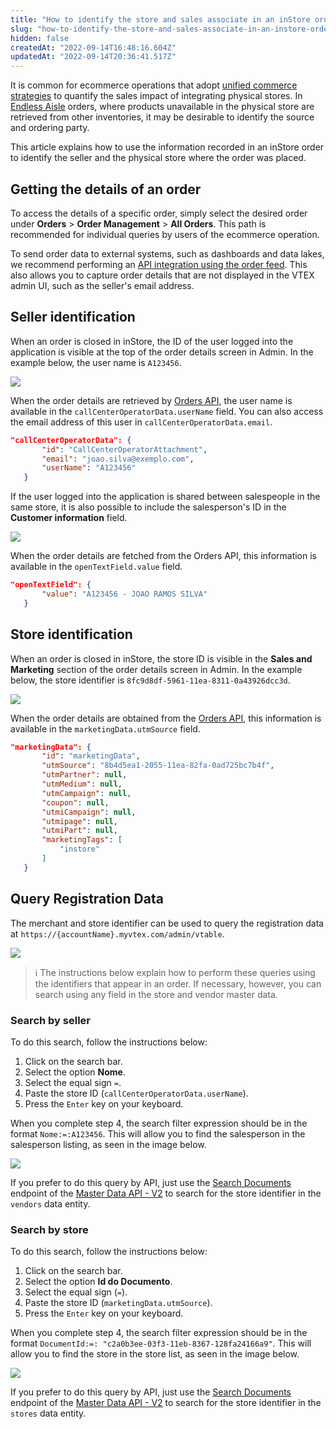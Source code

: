 ```yaml
---
title: "How to identify the store and sales associate in an inStore order"
slug: "how-to-identify-the-store-and-sales-associate-in-an-instore-order"
hidden: false
createdAt: "2022-09-14T16:48:16.604Z"
updatedAt: "2022-09-14T20:36:41.517Z"
---
```


It is common for ecommerce operations that adopt [unified commerce strategies](https://help.vtex.com/en/tracks/unified-commerce-strategies--3WGDRRhc3vf1MJb9zGncnv) to quantify the sales impact of integrating physical stores. In [Endless Aisle](https://help.vtex.com/en/tracks/unified-commerce-strategies--3WGDRRhc3vf1MJb9zGncnv/40KMlmGI5tN0r0KPCDWgGn) orders, where products unavailable in the physical store are retrieved from other inventories, it may be desirable to identify the source and ordering party.

This article explains how to use the information recorded in an inStore order to identify the seller and the physical store where the order was placed.

## Getting the details of an order

To access the details of a specific order, simply select the desired order under **Orders** > **Order Management** > **All Orders**. This path is recommended for individual queries by users of the ecommerce operation.

To send order data to external systems, such as dashboards and data lakes, we recommend performing an [API integration using the order feed](https://developers.vtex.com/docs/guides/erp-integration-set-up-order-integration). This also allows you to capture order details that are not displayed in the VTEX admin UI, such as the seller's email address.

## Seller identification

When an order is closed in inStore, the ID of the user logged into the application is visible at the top of the order details screen in Admin. In the example below, the user name is `A123456`.

![](https://raw.githubusercontent.com/vtexdocs/dev-portal-content/main/images/how-to-identify-the-store-and-sales-associate-in-an-instore-order-0.png)

When the order details are retrieved by [Orders API](https://developers.vtex.com/vtex-developer-docs/reference/orders), the user name is available in the `callCenterOperatorData.userName` field. You can also access the email address of this user in `callCenterOperatorData.email`.

```json
"callCenterOperatorData": {
       "id": "CallCenterOperatorAttachment",
       "email": "joao.silva@exemplo.com",
       "userName": "A123456"
   }
```

If the user logged into the application is shared between salespeople in the same store, it is also possible to include the salesperson's ID in the **Customer information** field.

![](https://raw.githubusercontent.com/vtexdocs/dev-portal-content/main/images/how-to-identify-the-store-and-sales-associate-in-an-instore-order-1.png)

When the order details are fetched from the Orders API, this information is available in the `openTextField.value` field.

```json
"openTextField": {
       "value": "A123456 - JOAO RAMOS SILVA"
   }
```

## Store identification

When an order is closed in inStore, the store ID is visible in the **Sales and Marketing** section of the order details screen in Admin. In the example below, the store identifier is `8fc9d8df-5961-11ea-8311-0a43926dcc3d`.

![](https://raw.githubusercontent.com/vtexdocs/dev-portal-content/main/images/how-to-identify-the-store-and-sales-associate-in-an-instore-order-2.png)

When the order details are obtained from the [Orders API](https://developers.vtex.com/docs/api-reference/orders-api#overview), this information is available in the `marketingData.utmSource` field.

```json
"marketingData": {
       "id": "marketingData",
       "utmSource": "8b4d5ea1-2055-11ea-82fa-0ad725bc7b4f",
       "utmPartner": null,
       "utmMedium": null,
       "utmCampaign": null,
       "coupon": null,
       "utmiCampaign": null,
       "utmipage": null,
       "utmiPart": null,
       "marketingTags": [
           "instore"
       ]
   }
```

## Query Registration Data

The merchant and store identifier can be used to query the registration data at `https://{accountName}.myvtex.com/admin/vtable`.

![](https://raw.githubusercontent.com/vtexdocs/dev-portal-content/main/images/how-to-identify-the-store-and-sales-associate-in-an-instore-order-3.png)

> ℹ️️ The instructions below explain how to perform these queries using the identifiers that appear in an order. If necessary, however, you can search using any field in the store and vendor master data.

### Search by seller

To do this search, follow the instructions below:

1. Click on the search bar.
2. Select the option **Nome**.
3. Select the equal sign `=`.
4. Paste the store ID (`callCenterOperatorData.userName`).
5. Press the `Enter` key on your keyboard.

When you complete step 4, the search filter expression should be in the format `Nome:=:A123456`. This will allow you to find the salesperson in the salesperson listing, as seen in the image below.

![](https://raw.githubusercontent.com/vtexdocs/dev-portal-content/main/images/how-to-identify-the-store-and-sales-associate-in-an-instore-order-4.png)

If you prefer to do this query by API, just use the [Search Documents](https://developers.vtex.com/docs/api-reference/master-data-api-v2#get-/api/dataentities/-dataEntityName-/search) endpoint of the [Master Data API - V2](https://developers.vtex.com/docs/api-reference/master-data-api-v2#overview) to search for the store identifier in the `vendors` data entity.

### Search by store

To do this search, follow the instructions below:

1. Click on the search bar.
2. Select the option **Id do Documento**.
3. Select the equal sign (`=`).
4. Paste the store ID (`marketingData.utmSource`).
5. Press the `Enter` key on your keyboard.

When you complete step 4, the search filter expression should be in the format `DocumentId:=: "c2a0b3ee-03f3-11eb-8367-128fa24166a9"`. This will allow you to find the store in the store list, as seen in the image below.

![](https://raw.githubusercontent.com/vtexdocs/dev-portal-content/main/images/how-to-identify-the-store-and-sales-associate-in-an-instore-order-5.png)

If you prefer to do this query by API, just use the [Search Documents](https://developers.vtex.com/docs/api-reference/master-data-api-v2#get-/api/dataentities/-dataEntityName-/search) endpoint of the [Master Data API - V2](https://developers.vtex.com/docs/api-reference/master-data-api-v2#overview) to search for the store identifier in the `stores` data entity.

